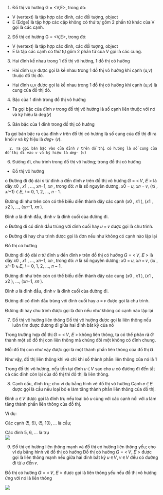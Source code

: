1. Đồ thị vô hướng G = <V,E>, trong đó:
- V (vertext) là tập hợp các đỉnh, các đối tượng, object
- E (Edge) là tập hợp các cặp không có thứ tự gồm 2 phần tử khác của V gọi là các cạnh.

2. Đồ thị có hướng G = <V,E>, trong đó:

- V (vertext) là tập hợp các đỉnh, các đối tượng, object
- E là tập các cạnh có thứ tự gồm 2 phần tử của V gọi là các cung.

3. Hai đỉnh kề nhau trong 1 đồ thị vô hướng, 1 đồ thị có hướng

- Hai đỉnh u,v được gọi là kề nhau trong 1 đồ thị vô hướng khi cạnh (u,v) thuộc đồ thị đó.

 - Hai đỉnh u,v được gọi là kề nhau trong 1 đồ thị có hướng khi cạnh (u,v) là cung của đồ thị đó.

4. Bậc của 1 đỉnh trong đồ thị vô hướng

- Ta gọi bậc của đỉnh 𝑣 trong đồ thị vô hướng là số cạnh liên thuộc với nó và ký hiệu là deg(𝑣)

5. Bán bậc của 1 đỉnh trong đồ thị có hướng


Ta gọi bán bậc ra của đỉnh 𝑣 trên đồ thị có hướng là số cung của đồ thị đi ra khỏi 𝑣 và ký hiệu là 𝑑𝑒𝑔+ (𝑣). 

      2. Ta gọi bán bậc vào của đỉnh 𝑣 trên đồ thị có hướng là số cung của đồ thị đi vào 𝑣 và ký hiệu là 𝑑𝑒𝑔− (𝑣)

6. Đường đi, chu trình trong đồ thị vô hướng; trong đồ thị có hướng
+ Đồ thị vô hướng

o Đường đi độ dài 𝑛 từ đỉnh 𝑢 đến đỉnh 𝑣 trên đồ thị vô hướng 𝐺 = < 𝑉, 𝐸 > là dãy 𝑥0 , 𝑥1 , ..., 𝑥𝑛−1, 𝑥𝑛 , trong đó: 𝑛 là số nguyên dương, 𝑥0 = 𝑢, 𝑥𝑛 = 𝑣, (𝑥𝑖 , 𝑥𝑖+1) ∈ 𝐸, 𝑖 = 0, 1, 2, ..., 𝑛 - 1. 

Đường đi như trên còn có thể biểu diễn thành dãy các cạnh (𝑥0 , 𝑥1 ), (𝑥1 , 𝑥2 ), ..., (𝑥𝑛−1, 𝑥𝑛 ). 

Đỉnh 𝑢 là đỉnh đầu, đỉnh 𝑣 là đỉnh cuối của đường đi. 

o Đường đi có đỉnh đầu trùng với đỉnh cuối hay 𝑢 = 𝑣 được gọi là chu trình. 

o Đường đi hay chu trình được gọi là đơn nếu như không có cạnh nào lặp lại

Đồ thị có hướng

Đường đi độ dài 𝑛 từ đỉnh 𝑢 đến đỉnh 𝑣 trên đồ thị có hướng 𝐺 = < 𝑉, 𝐸 > là dãy 𝑥0 , 𝑥1 , ..., 𝑥𝑛−1, 𝑥𝑛 , trong đó: 𝑛 là số nguyên dương; 𝑥0 = 𝑢, 𝑥𝑛 = 𝑣, (𝑥𝑖 , 𝑥𝑖+1) ∈ 𝐸, 𝑖 = 0, 1, 2, ..., 𝑛 − 1. 

 Đường đi như trên còn có thể biểu diễn thành dãy các cung (𝑥0 , 𝑥1 ), (𝑥1 , 𝑥2 ), ..., (𝑥𝑛−1, 𝑥𝑛 ). 

Đỉnh 𝑢 là đỉnh đầu, đỉnh 𝑣 là đỉnh cuối của đường đi. 

Đường đi có đỉnh đầu trùng với đỉnh cuối hay 𝑢 = 𝑣 được gọi là chu trình.

Đường đi hay chu trình được gọi là đơn nếu như không có cạnh nào lặp lại

7. Đồ thị vô hướng liên thông
Đồ thị vô hướng được gọi là liên thông nếu luôn tìm được đường đi giữa hai đỉnh bất kỳ của nó 

Trong trường hợp đồ thị 𝐺 = < 𝑉, 𝐸 > không liên thông, ta có thể phân rã 𝐺 thành một số đồ thị con liên thông mà chúng đôi một không có đỉnh chung.

Mỗi đồ thị con như vậy được gọi là một thành phần liên thông của đồ thị 𝐺. 

Như vậy, đồ thị liên thông khi và chỉ khi số thành phần liên thông của nó là 1 

Trong đồ thị vô hướng, nếu tồn tại đỉnh 𝑢 ∈ 𝑉 sao cho 𝑢 có đường đi đến tất cả các đỉnh còn lại của đồ thị thì đồ thị là liên thông.

8. Cạnh cầu, đỉnh trụ; cho ví dụ bằng hình vẽ đồ thị vô hướng
Cạnh 𝑒 ∈ 𝐸 được gọi là cầu nếu loại bỏ e làm tăng thành phần liên thông của đồ thị. 

Đỉnh 𝑢 ∈ 𝑉 được gọi là đỉnh trụ nếu loại bỏ 𝑢 cùng với các cạnh nối với 𝑢 làm tăng thành phần liên thông của đồ thị. 

Ví dụ: 

Các cạnh (5, 9), (5, 10), … là cầu; 

Các đỉnh 5, 6, … là trụ<br>
<image src="./img/1.png"></image>


9. Đồ thị có hướng liên thông mạnh và đồ thị có hướng liên thông yếu; cho ví dụ bằng hình vẽ đồ thị có hướng
Đồ thị có hướng 𝐺 = < 𝑉, 𝐸 > được gọi là liên thông mạnh nếu giữa hai đỉnh bất kỳ 𝑢 ∈ 𝑉, 𝑣 ∈ 𝑉 đều có đường đi từ 𝑢 đến 𝑣. 

Đồ thị có hướng 𝐺 = < 𝑉, 𝐸 > được gọi là liên thông yếu nếu đồ thị vô hướng ứng với nó là liên thông

<image src="./img/2.png"></image>
